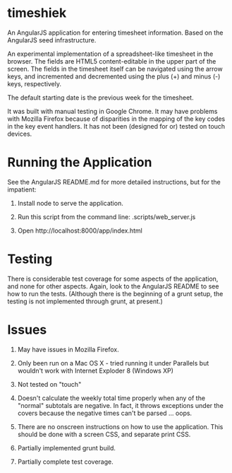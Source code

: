 timeshiek
=========

An AngularJS application for entering timesheet information. Based on the AngularJS seed infrastructure.

An experimental implementation of a spreadsheet-like timesheet in the browser. The fields are HTML5
content-editable in the upper part of the screen. The fields in the timesheet itself can be navigated
using the arrow keys, and incremented and decremented using the plus (+) and minus (-) keys, respectively.

The default starting date is the previous week for the timesheet.

It was built with manual testing in Google Chrome. It may have problems with Mozilla Firefox because of
disparities in the mapping of the key codes in the key event handlers. It has not been (designed for or)
tested on touch devices.

Running the Application
=======================

See the AngularJS README.md for more detailed instructions, but for the impatient:

1. Install node to serve the application.

2. Run this script from the command line: .scripts/web_server.js

3. Open http://localhost:8000/app/index.html


Testing
=======

There is considerable test coverage for some aspects of the application, and none for other aspects.
Again, look to the AngularJS README to see how to run the tests. (Although there is the beginning of
a grunt setup, the testing is not implemented through grunt, at present.)


Issues
======

1. May have issues in Mozilla Firefox.

2. Only been run on a Mac OS X - tried running it under Parallels but wouldn't work with Internet Exploder 8 (Windows XP)

3. Not tested on "touch"

3. Doesn't calculate the weekly total time properly when any of the "normal" subtotals are negative. In fact, it throws exceptions under the covers because the negative times can't be parsed ... oops.

4. There are no onscreen instructions on how to use the application. This should be done with a screen CSS, and separate print CSS.

4. Partially implemented grunt build.

5. Partially complete test coverage.

